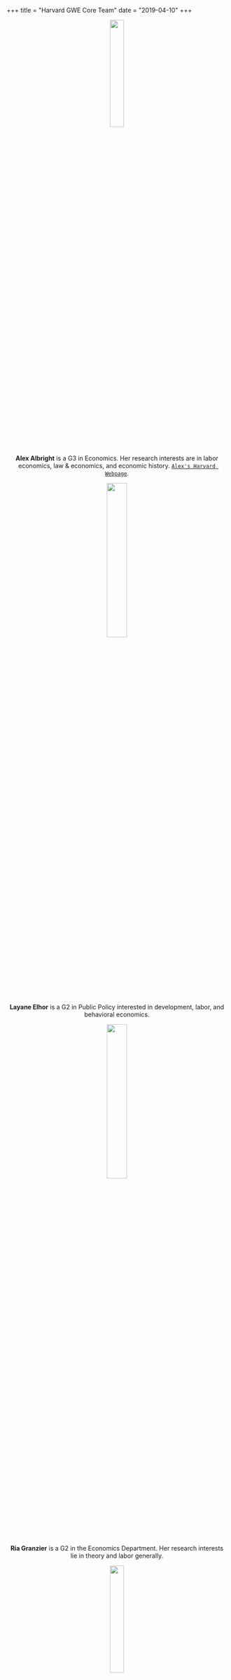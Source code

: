 +++
title = "Harvard GWE Core Team"
date = "2019-04-10"
+++

<center>
<img src="/./team_files/AlexAlbright.jpg" alt="" width="25%"/>

**Alex Albright** is a G3 in Economics. Her research interests are in labor economics, law & economics, and economic history. [`Alex's Harvard Webpage`](https://scholar.harvard.edu/apalbright).

<img src="/./team_files/Layane.jpg" alt="" width="30%"/>

**Layane Elhor** is a G2 in Public Policy interested in development, labor, and behavioral economics.

<img src="/./team_files/Ria.png" alt="" width="30%"/>

**Ria Granzier** is a G2 in the Economics Department. Her research interests lie in theory and labor generally.

<img src="/./team_files/IH.jpg" alt="" width="25%"/>

**Isabel Harbaugh** is a G4 in Public Policy specializing in labor and development economics. Isabel's projects focus on vocational education and financial inclusion.

<img src="/./team_files/holston.jpeg" alt="" width="30%" />

**Kathryn Holston** is a G2 in the Economics Department. Her fields are macro and finance and her research interests include monetary policy.

<img src="/./team_files/Celena.png" alt="" width= "30%"/>

**Yuezhou "Celena" Huo** is a G4 in Economics. Her main research area is in education and family economics with a focus on the U.S. and China.
 
<img src="/./team_files/lpauldevaux.jpg" alt="" />

**Louise Paul-Delvaux** is a G2 in Economics interested in Labor, Development and Metrics.

<img src="/./team_files/LJ.jpg" alt="" width="30%"/>

**Ljubica "LJ" Ristovska** is a G2 in the Economics PhD program and is interested in public, labor, and IO, with a particular focus on health economics.

<img src="/./team_files/Ambra.jpg" alt=""/>

**Awa Ambra Seck** is a G2 in the PEG program. Her research interests are political economy and development economics.

<img src="/./team_files/emma_smith.jpeg" alt="" width="30%"/>

**Emma Smith** is a G1 in Public Policy, with an interest in development and political economy. She has a regional focus in the Middle East and East Africa.

<img src="/./team_files/Anna.jpg" alt="" width="30%"/>

**Anna Stansbury** is a G3 in the Economics Department. Her fields are macro and labor. [`Anna's Harvard Webpage`](https://scholar.harvard.edu/stansbury)
</center>
